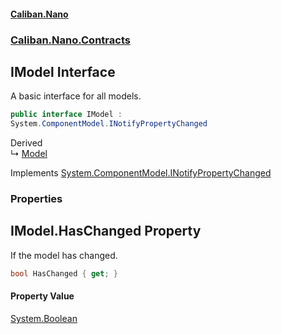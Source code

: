 #### [Caliban.Nano](index.md 'index')
### [Caliban.Nano.Contracts](Caliban.Nano.Contracts.md 'Caliban.Nano.Contracts')

## IModel Interface

A basic interface for all models.

```csharp
public interface IModel :
System.ComponentModel.INotifyPropertyChanged
```

Derived  
&#8627; [Model](Caliban.Nano.Data.Model.md 'Caliban.Nano.Data.Model')

Implements [System.ComponentModel.INotifyPropertyChanged](https://docs.microsoft.com/en-us/dotnet/api/System.ComponentModel.INotifyPropertyChanged 'System.ComponentModel.INotifyPropertyChanged')
### Properties

<a name='Caliban.Nano.Contracts.IModel.HasChanged'></a>

## IModel.HasChanged Property

If the model has changed.

```csharp
bool HasChanged { get; }
```

#### Property Value
[System.Boolean](https://docs.microsoft.com/en-us/dotnet/api/System.Boolean 'System.Boolean')